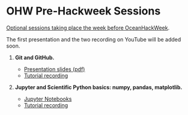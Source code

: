 # OHW Pre-Hackweek Sessions

[Optional sessions taking place the week before OceanHackWeek](https://oceanhackweek.github.io/ohw-resources/schedule/#pre-hackweek-optional-tutorials).

The first presentation and the two recording on YouTube will be added soon.

1. **Git and GitHub.** 
   - [Presentation slides (pdf)](https://github.com/oceanhackweek/ohw-preweek/tree/master/git-github-survival-guide)
   - [Tutorial recording](https://youtu.be/7nYFRixSV2c)

2. **Jupyter and Scientific Python basics: numpy, pandas, matplotlib.** 
   - [Jupyter Notebooks](https://github.com/oceanhackweek/ohw-preweek/tree/master/data-analysis-modules)
   - [Tutorial recording](https://youtu.be/CTUAgpvfze0)
